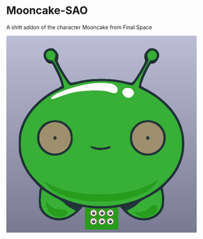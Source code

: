 # Mooncake-SAO
A shitt addon of the character Mooncake from Final Space

![alt text](https://raw.githubusercontent.com/cybr1d-cybr1d/Mooncake-SAO/master/Mooncake_Front.PNG?raw=true)
